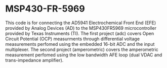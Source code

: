 # MSP430-FR-5969
This code is for connecting the AD5941 Electrochemical Front End (EFE) provided by Analog Devices (AD) to the MSP430FR5969 microcontroller provided by Texas Instruments (TI).
The first project (adc) covers Open Circuit Potential (OCP) measurments through differential voltage measurements perfomed using the embedded 16-bit ADC and the input multiplexer.
The second project (amperometric) covers the amperometric measurement perfomed using the low bandwidth AFE loop (dual VDAC and trans-impedance amplifier). 
